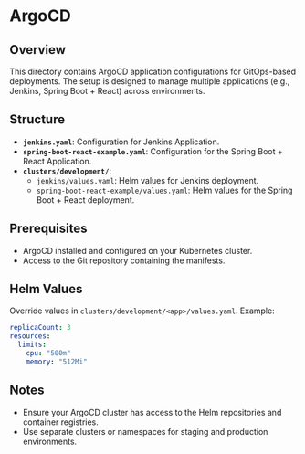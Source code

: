 # ArgoCD
## Overview
This directory contains ArgoCD application configurations for GitOps-based deployments. The setup is designed to manage multiple applications (e.g., Jenkins, Spring Boot + React) across environments.
## Structure
- **`jenkins.yaml`**: Configuration for Jenkins Application.
- **`spring-boot-react-example.yaml`**: Configuration for the Spring Boot + React Application.
- **`clusters/development/`**:
  - `jenkins/values.yaml`: Helm values for Jenkins deployment.
  - `spring-boot-react-example/values.yaml`: Helm values for the Spring Boot + React deployment.

## Prerequisites
- ArgoCD installed and configured on your Kubernetes cluster.
- Access to the Git repository containing the manifests.
## Helm Values
Override values in `clusters/development/<app>/values.yaml`. Example:
   ```yaml
   replicaCount: 3
   resources:
     limits:
       cpu: "500m"
       memory: "512Mi"
   ```
## Notes
- Ensure your ArgoCD cluster has access to the Helm repositories and container registries.
- Use separate clusters or namespaces for staging and production environments.